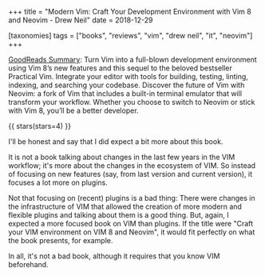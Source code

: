 +++
title = "Modern Vim: Craft Your Development Environment with Vim 8 and Neovim - Drew Neil"
date = 2018-12-29

[taxonomies]
tags = ["books", "reviews", "vim", "drew neil", "it", "neovim"]
+++

[GoodReads Summary](https://www.goodreads.com/book/show/36517607-modern-vim):
Turn Vim into a full-blown development environment using Vim 8’s new features
and this sequel to the beloved bestseller Practical Vim. Integrate your editor
with tools for building, testing, linting, indexing, and searching your
codebase. Discover the future of Vim with Neovim: a fork of Vim that includes
a built-in terminal emulator that will transform your workflow. Whether you
choose to switch to Neovim or stick with Vim 8, you’ll be a better developer.

<!-- more -->

{{ stars(stars=4) }}

I'll be honest and say that I did expect a bit more about this book.

It is not a book talking about changes in the last few years in the VIM
workflow; it's more about the changes in the ecosystem of VIM. So instead of
focusing on new features (say, from last version and current version), it
focuses a lot more on plugins.

Not that focusing on (recent) plugins is a bad thing: There were changes in the
infrastructure of VIM that allowed the creation of more modern and flexible
plugins and talking about them is a good thing. But, again, I expected a more
focused book on VIM than plugins. If the title were "Craft your VIM environment
on VIM 8 and Neovim", it would fit perfectly on what the book presents, for
example.

In all, it's not a bad book, although it requires that you know VIM beforehand.
